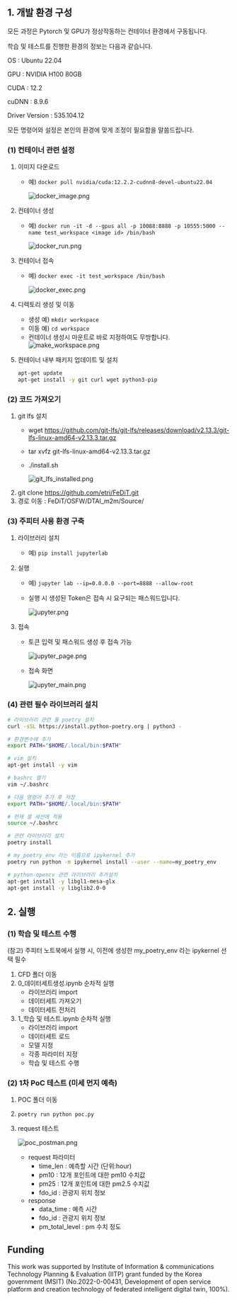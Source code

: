 ## 1. 개발 환경 구성

모든 과정은 Pytorch 및 GPU가 정상작동하는 컨테이너 환경에서 구동됩니다.

학습 및 테스트를 진행한 환경의 정보는 다음과 같습니다. 

OS : Ubuntu 22.04

GPU : NVIDIA H100 80GB

CUDA : 12.2

cuDNN : 8.9.6

Driver Version : 535.104.12

모든 명령어와 설정은 본인의 환경에 맞게 조정이 필요함을 말씀드립니다.

### (1) 컨테이너 관련 설정

1. 이미지 다운로드
    - 예) `docker pull nvidia/cuda:12.2.2-cudnn8-devel-ubuntu22.04`

        ![docker_image.png](src/public/docker_image.png)

2. 컨테이너 생성
    - 예) `docker run -it -d --gpus all -p 10088:8888 -p 10555:5000 --name test_workspace <image id> /bin/bash`

        ![docker_run.png](src/public/docker_run.png)

3. 컨테이너 접속
    - 예) `docker exec -it test_workspace /bin/bash`

        ![docker_exec.png](src/public/docker_exec.png)

4. 디렉토리 생성 및 이동
    - 생성 예) `mkdir workspace`
    - 이동 예) `cd workspace`
    - 컨테이너 생성시 마운트로 바로 지정하여도 무방합니다.
        ![make_workspace.png](src/public/make_workspace.png)
    
5. 컨테이너 내부 패키지 업데이트 및 설치
    
    ```bash
    apt-get update
    apt-get install -y git curl wget python3-pip
    ```
    

### (2) 코드 가져오기

1. git lfs 설치
    - wget https://github.com/git-lfs/git-lfs/releases/download/v2.13.3/git-lfs-linux-amd64-v2.13.3.tar.gz
    - tar xvfz git-lfs-linux-amd64-v2.13.3.tar.gz
    - ./install.sh

        ![git_lfs_installed.png](src/public/git_lfs_installed.png)
2. git clone https://github.com/etri/FeDiT.git
3. 경로 이동 : FeDiT/OSFW/DTAI_m2m/Source/

### (3) 주피터 사용 환경 구축

1. 라이브러리 설치
    - 예) `pip install jupyterlab`
2. 실행
    - 예) `jupyter lab --ip=0.0.0.0 --port=8888 --allow-root`
    - 실행 시 생성된 Token은 접속 시 요구되는 패스워드입니다.
        
        ![jupyter.png](src/public/1_jupyter.png)
        
3. 접속
    - 토큰 입력 및 패스워드 생성 후 접속 가능
        
        ![jupyter_page.png](src/public/2_jupyter_page.png)
        
    - 접속 화면
        
        ![jupyter_main.png](src/public/3_jupyter_main.png)
        

### (4) 관련 필수 라이브러리 설치

```bash
# 라이브러리 관련 툴 poetry 설치
curl -sSL https://install.python-poetry.org | python3 -

# 환경변수에 추가
export PATH="$HOME/.local/bin:$PATH"

# vim 설치
apt-get install -y vim

# bashrc 열기 
vim ~/.bashrc

# 다음 명령어 추가 후 저장
export PATH="$HOME/.local/bin:$PATH"

# 현재 셀 세션에 적용
source ~/.bashrc

# 관련 라이브러리 설치
poetry install

# my_poetry_env 라는 이름으로 ipykernel 추가
poetry run python -m ipykernel install --user --name=my_poetry_env

# python-opencv 관련 라이브러리 추가설치
apt-get install -y libgl1-mesa-glx
apt-get install -y libglib2.0-0
```

## 2. 실행

### (1) 학습 및 테스트 수행

(참고) 주피터 노트북에서 실행 시, 이전에 생성한 my_poetry_env 라는 ipykernel 선택 필수

1. CFD 폴더 이동
2. 0_데이터세트생성.ipynb 순차적 실행
    - 라이브러리 import
    - 데이터세트 가져오기
    - 데이터세트 전처리
3. 1_학습 및 테스트.ipynb 순차적 실행
    - 라이브러리 import
    - 데이터세트 로드
    - 모델 지정
    - 각종 파라미터 지정
    - 학습 및 테스트 수행

### (2) 1차 PoC 테스트 (미세 먼지 예측)

1. POC 폴더 이동
2. `poetry run python poc.py` 
3. request 테스트
    
    ![poc_postman.png](src/public/4_poc_postman.png)
    
    - request 파라미터
        - time_len : 예측할 시간 (단위:hour)
        - pm10 : 12개 포인트에 대한 pm10 수치값
        - pm25 : 12개 포인트에 대한 pm2.5 수치값
        - fdo_id : 관광지 위치 정보
    - response
        - data_time : 예측 시간
        - fdo_id : 관광지 위치 정보
        - pm_total_level : pm 수치 정도
     
## Funding
This work was supported by Institute of Information & communications Technology Planning & Evaluation (IITP) grant funded by the Korea government (MSIT) (No.2022-0-00431, Development of open service platform and creation technology of federated intelligent digital twin, 100%).
